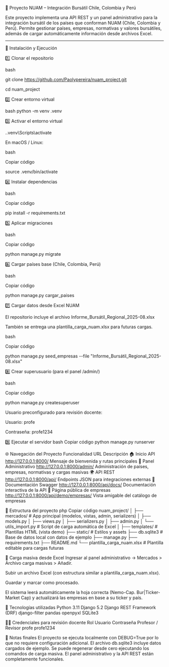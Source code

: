 🏦 Proyecto NUAM – Integración Bursátil Chile, Colombia y Perú

Este proyecto implementa una API REST y un panel administrativo para la integración bursátil de los países que conforman NUAM (Chile, Colombia y Perú).
Permite gestionar países, empresas, normativas y valores bursátiles, además de cargar automáticamente información desde archivos Excel.

---

🚀 Instalación y Ejecución

1️⃣ Clonar el repositorio

bash

git clone https://github.com/Paolypereira/nuam_project.git

cd nuam_project

2️⃣ Crear entorno virtual

bash
python -m venv .venv

3️⃣ Activar el entorno virtual

.\.venv\Scripts\activate

En macOS / Linux:

bash

Copiar código

source .venv/bin/activate

4️⃣ Instalar dependencias

bash

Copiar código

pip install -r requirements.txt

5️⃣ Aplicar migraciones

bash


Copiar código

python manage.py migrate

6️⃣ Cargar países base (Chile, Colombia, Perú)

bash

Copiar código

python manage.py cargar_paises

7️⃣ Cargar datos desde Excel NUAM

El repositorio incluye el archivo Informe_Bursátil_Regional_2025-08.xlsx

También se entrega una plantilla_carga_nuam.xlsx para futuras cargas.


bash

Copiar código

python manage.py seed_empresas --file "Informe_Bursátil_Regional_2025-08.xlsx"

8️⃣ Crear superusuario (para el panel /admin/)

bash

Copiar código

python manage.py createsuperuser

Usuario preconfigurado para revisión docente:

Usuario: profe

Contraseña: profe1234























































9️⃣ Ejecutar el servidor
bash
Copiar código
python manage.py runserver

🌐 Navegación del Proyecto
Funcionalidad	URL	Descripción
🏠 Inicio API	http://127.0.0.1:8000/	                                      Mensaje de bienvenida y rutas principales
🔧 Panel Administrativo	http://127.0.0.1:8000/admin/	                      Administración de países, empresas, normativas y cargas masivas
🌍 API REST	http://127.0.0.1:8000/api/	                                    Endpoints JSON para integraciones externas
📘 Documentación Swagger	http://127.0.0.1:8000/api/docs/	                  Documentación interactiva de la API
🧾 Página pública de empresas	http://127.0.0.1:8000/api/demo/empresas/	    Vista amigable del catálogo de empresas

🧩 Estructura del proyecto
php
Copiar código
nuam_project/
│
├── mercados/                  # App principal (modelos, vistas, admin, serializers)
│   ├── models.py
│   ├── views.py
│   ├── serializers.py
│   ├── admin.py
│   └── utils_import.py        # Script de carga automática de Excel
│
├── templates/                 # Plantillas HTML (vista demo)
├── static/                    # Estilos y assets
├── db.sqlite3                 # Base de datos local con datos de ejemplo
├── manage.py
├── requirements.txt
├── README.md
└── plantilla_carga_nuam.xlsx  # Plantilla editable para cargas futuras

🧾 Carga masiva desde Excel
Ingresar al panel administrativo
→ Mercados > Archivo carga masivas > Añadir.

Subir un archivo Excel (con estructura similar a plantilla_carga_nuam.xlsx).

Guardar y marcar como procesado.

El sistema leerá automáticamente la hoja correcta (Nemo-Cap. Bur|Ticker-Market Cap)
y actualizará las empresas en base a su ticker y país.

🧠 Tecnologías utilizadas
Python 3.11
Django 5.2
Django REST Framework (DRF)
django-filter
pandas
openpyxl
SQLite3

🧑‍🏫 Credenciales para revisión docente
Rol	Usuario	Contraseña
Profesor / Revisor	profe	profe1234

💬 Notas finales
El proyecto se ejecuta localmente con DEBUG=True por lo que no requiere configuración adicional.
El archivo db.sqlite3 incluye datos cargados de ejemplo.
Se puede regenerar desde cero ejecutando los comandos de carga masiva.
El panel administrativo y la API REST están completamente funcionales.
